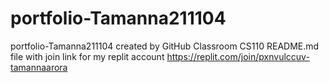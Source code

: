 # portfolio-Tamanna211104
portfolio-Tamanna211104 created by GitHub Classroom
CS110 README.md file with join link for my replit account 
https://replit.com/join/pxnvulccuv-tamannaarora
